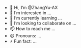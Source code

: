 - 👋 Hi, I’m @ZhangYu-AX
- 👀 I’m interested in ...
- 🌱 I’m currently learning ...
- 💞️ I’m looking to collaborate on ...
- 📫 How to reach me ...
- 😄 Pronouns: ...
- ⚡ Fun fact: ...

<!---
ZhangYu-AX/ZhangYu-AX is a ✨ special ✨ repository because its `README.md` (this file) appears on your GitHub profile.
You can click the Preview link to take a look at your changes.
--->

